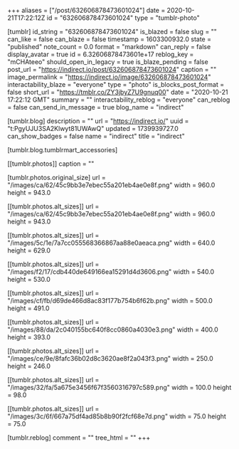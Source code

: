 +++
aliases = ["/post/632606878473601024"]
date = 2020-10-21T17:22:12Z
id = "632606878473601024"
type = "tumblr-photo"

[tumblr]
id_string = "632606878473601024"
is_blazed = false
slug = ""
can_like = false
can_blaze = false
timestamp = 1603300932.0
state = "published"
note_count = 0.0
format = "markdown"
can_reply = false
display_avatar = true
id = 6.32606878473601e+17
reblog_key = "mCHAteeo"
should_open_in_legacy = true
is_blaze_pending = false
post_url = "https://indirect.io/post/632606878473601024"
caption = ""
image_permalink = "https://indirect.io/image/632606878473601024"
interactability_blaze = "everyone"
type = "photo"
is_blocks_post_format = false
short_url = "https://tmblr.co/ZY3jbyZ7U9gnuq00"
date = "2020-10-21 17:22:12 GMT"
summary = ""
interactability_reblog = "everyone"
can_reblog = false
can_send_in_message = true
blog_name = "indirect"

[tumblr.blog]
description = ""
url = "https://indirect.io/"
uuid = "t:PgyUJU3SA2Klwyt81UWAwQ"
updated = 1739939727.0
can_show_badges = false
name = "indirect"
title = "indirect"

[tumblr.blog.tumblrmart_accessories]

[[tumblr.photos]]
caption = ""

[tumblr.photos.original_size]
url = "/images/ca/62/45c9bb3e7ebec55a201eb4ae0e8f.png"
width = 960.0
height = 943.0

[[tumblr.photos.alt_sizes]]
url = "/images/ca/62/45c9bb3e7ebec55a201eb4ae0e8f.png"
width = 960.0
height = 943.0

[[tumblr.photos.alt_sizes]]
url = "/images/5c/1e/7a7cc055568366867aa88e0aeaca.png"
width = 640.0
height = 629.0

[[tumblr.photos.alt_sizes]]
url = "/images/f2/17/cdb440de649166ea15291d4d3606.png"
width = 540.0
height = 530.0

[[tumblr.photos.alt_sizes]]
url = "/images/cf/fb/d69de466d8ac83f177b754b6f62b.png"
width = 500.0
height = 491.0

[[tumblr.photos.alt_sizes]]
url = "/images/88/da/2c040155bc640f8cc0860a4030e3.png"
width = 400.0
height = 393.0

[[tumblr.photos.alt_sizes]]
url = "/images/ce/9e/8fafc36b02d8c3620ae8f2a043f3.png"
width = 250.0
height = 246.0

[[tumblr.photos.alt_sizes]]
url = "/images/32/fa/5a675e3456f67f3560316797c589.png"
width = 100.0
height = 98.0

[[tumblr.photos.alt_sizes]]
url = "/images/3c/6f/667a75df4ad85b8b90f2fcf68e7d.png"
width = 75.0
height = 75.0

[tumblr.reblog]
comment = ""
tree_html = ""
+++
